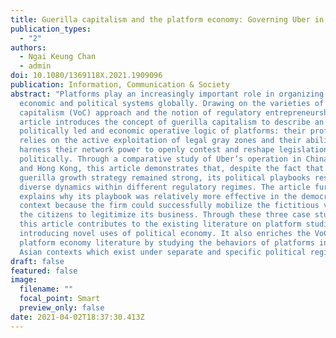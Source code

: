 ```yaml
---
title: Guerilla capitalism and the platform economy: Governing Uber in China, Taiwan, and Hong Kong
publication_types:
  - "2"
authors:
  - Ngai Keung Chan
  - admin
doi: 10.1080/1369118X.2021.1909096
publication: Information, Communication & Society
abstract: "Platforms play an increasingly important role in organizing our
  economic and political systems globally. Drawing on the varieties of
  capitalism (VoC) approach and the notion of regulatory entrepreneurship, this
  article introduces the concept of guerilla capitalism to describe an emerging
  politically led and economic operative logic of platforms: their profitability
  relies on the active exploitation of legal gray zones and their ability to
  harness their network power to openly contest and reshape legislation
  politically. Through a comparative study of Uber’s operation in China, Taiwan,
  and Hong Kong, this article demonstrates that, despite the fact that Uber’s
  guerilla growth strategy remained strong, its political playbooks resulted in
  diverse dynamics within different regulatory regimes. The article further
  explains why its playbook was relatively more effective in the democratic
  context because the firm could successfully mobilize the fictitious voice of
  the citizens to legitimize its business. Through these three case studies,
  this article contributes to the existing literature on platform studies by
  introducing novel uses of political economy. It also enriches the VoC and
  platform economy literature by studying the behaviors of platforms in East
  Asian contexts which exist under separate and specific political regimes."
draft: false
featured: false
image:
  filename: ""
  focal_point: Smart
  preview_only: false
date: 2021-04-02T18:37:30.413Z
---
```

